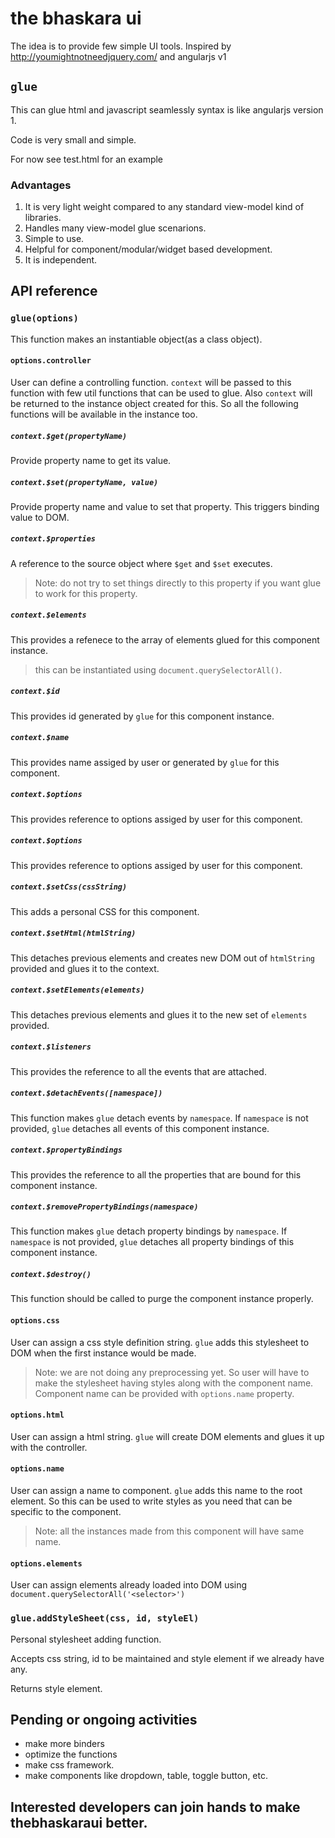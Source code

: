 # the bhaskara ui

The idea is to provide few simple UI tools.
Inspired by http://youmightnotneedjquery.com/ and angularjs v1

## `glue`

This can glue html and javascript seamlessly 
syntax is like angularjs version 1.

Code is very small and simple.

For now see test.html for an example

### Advantages
1. It is very light weight compared to any standard view-model kind of libraries.
2. Handles many view-model glue scenarions.
3. Simple to use.
4. Helpful for component/modular/widget based development.
5. It is independent.

## API reference

### `glue(options)`

This function makes an instantiable object(as a class object).

#### `options.controller`

User can define a controlling function. `context` will be passed to this function with few util functions that can be used to glue. Also `context` will be returned to the instance object created for this. So all the following functions will be available in the instance too.

##### `context.$get(propertyName)`

Provide property name to get its value.

##### `context.$set(propertyName, value)`

Provide property name and value to set that property. This triggers binding value to DOM.

##### `context.$properties`

A reference to the source object where `$get` and `$set` executes.

> Note: do not try to set things directly to this property if you want glue to work for this property.

##### `context.$elements`

This provides a refenece to the array of elements glued for this component instance.

> this can be instantiated using `document.querySelectorAll()`.

##### `context.$id`

This provides id generated by `glue` for this component instance.

##### `context.$name`

This provides name assiged by user or generated by `glue` for this component.

##### `context.$options`

This provides reference to options assiged by user for this component.

##### `context.$options`

This provides reference to options assiged by user for this component.

##### `context.$setCss(cssString)`

This adds a personal CSS for this component.

##### `context.$setHtml(htmlString)`

This detaches previous elements and creates new DOM out of `htmlString` provided and glues it to the context.

##### `context.$setElements(elements)`

This detaches previous elements and glues it to the new set of `elements` provided.

##### `context.$listeners`

This provides the reference to all the events that are attached.

##### `context.$detachEvents([namespace])`

This function makes `glue` detach events by `namespace`. If `namespace` is not provided, `glue` detaches all events of this component instance. 

##### `context.$propertyBindings`

This provides the reference to all the properties that are bound for this component instance.

##### `context.$removePropertyBindings(namespace)`

This function makes `glue` detach property bindings by `namespace`. If `namespace` is not provided, `glue` detaches all property bindings of this component instance. 

##### `context.$destroy()`

This function should be called to purge the component instance properly. 

#### `options.css`

User can assign a css style definition string. `glue` adds this stylesheet to DOM when the first instance would be made.

> Note: we are not doing any preprocessing yet. So user will have to make the stylesheet having styles along with the component name. Component name can be provided with `options.name` property.

#### `options.html`

User can assign a html string. `glue` will create DOM elements and glues it up with the controller.

#### `options.name`

User can assign a name to component. `glue` adds this name to the root element. So this can be used to write styles as you need that can be specific to the component. 

> Note: all the instances made from this component will have same name. 

#### `options.elements`

User can assign elements already loaded into DOM using `document.querySelectorAll('<selector>')`

### `glue.addStyleSheet(css, id, styleEl)`

Personal stylesheet adding function.

Accepts css string, id to be maintained and style element if we already have any.

Returns style element.

## Pending or ongoing activities
* make more binders
* optimize the functions
* make css framework.
* make components like dropdown, table, toggle button, etc.

## Interested developers can join hands to make thebhaskaraui better.
